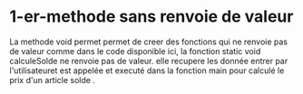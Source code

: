 # 1-er-methode sans renvoie de valeur

La methode void permet permet de creer des fonctions qui ne renvoie pas de valeur comme dans le code disponible ici, 
la fonction static void calculeSolde ne renvoie pas de valeur. elle recupere les donnée entrer par l'utilisateuret est appelée et executé 
dans la fonction main pour calculé le prix d'un article solde .
